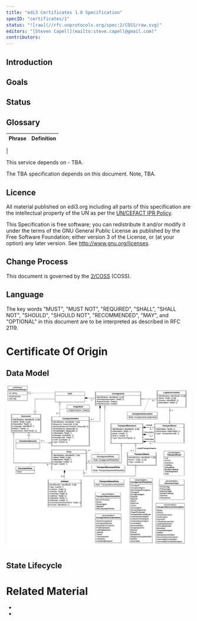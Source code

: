 ```yaml
---
title: "edi3 Certificates 1.0 Specification"
specID: "certificates/1"
status: "![raw](//rfc.unprotocols.org/spec:2/COSS/raw.svg)"
editors: "[Steven Capell](mailto:steve.capell@gmail.com)"
contributors: 
---
```


## Introduction



## Goals



## Status



## Glossary

Phrase | Definition
------------ | -------------
|

This service depends on - TBA.

The TBA specification depends on this document. Note, TBA.
 
## Licence

All material published on edi3.org including all parts of this specification are the intellectual property of the UN as per the [UN/CEFACT IPR Policy](https://www.unece.org/fileadmin/DAM/cefact/cf_plenary/plenary12/ECE_TRADE_C_CEFACT_2010_20_Rev2E_UpdatedIPRpolicy.pdf).

This Specification is free software; you can redistribute it and/or modify it under the terms of the GNU General Public License as published by the Free Software Foundation; either version 3 of the License, or (at your option) any later version. See http://www.gnu.org/licenses.
 
## Change Process

 This document is governed by the [2/COSS](http://rfc.unprotocols.org/spec:2/COSS/) (COSS).

## Language

The key words "MUST", "MUST NOT", "REQUIRED", "SHALL", "SHALL NOT", "SHOULD", "SHOULD NOT", "RECOMMENDED", "MAY", and "OPTIONAL" 
in this document are to be interpreted as described in RFC 2119.

# Certificate Of Origin

## Data Model

![CoO](CertificateOfOrigin.png)


## State Lifecycle


 
# Related Material

 * 
 * 